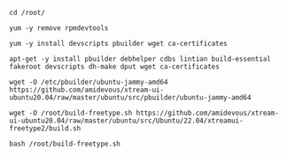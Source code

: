 `cd /root/`

`yum -y remove rpmdevtools`

`yum -y install devscripts pbuilder wget ca-certificates`

`apt-get -y install pbuilder debhelper cdbs lintian build-essential fakeroot devscripts dh-make dput wget ca-certificates`

`wget -O /etc/pbuilder/ubuntu-jammy-amd64 https://github.com/amidevous/xtream-ui-ubuntu20.04/raw/master/ubuntu/src/pbuilder/ubuntu-jammy-amd64`

`wget -O /root/build-freetype.sh https://github.com/amidevous/xtream-ui-ubuntu20.04/raw/master/ubuntu/src/Ubuntu/22.04/xtreamui-freetype2/build.sh`

`bash /root/build-freetype.sh`

